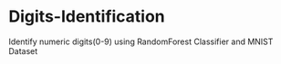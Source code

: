 # Digits-Identification
Identify numeric digits(0-9) using RandomForest Classifier and MNIST Dataset
